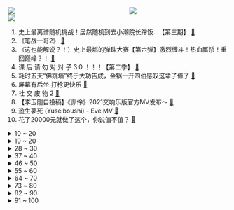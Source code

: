 <div >
	<a style="float:left;width:55%;" href = "https://github.com/anuraghazra/github-readme-stats">
	 <img src = "https://github-readme-stats.vercel.app/api?username=iuuuuuaena&theme=buefy&show_icons=true"/>
	</a>
	<a  style="float:right;width:45%" href = "https://github.com/anuraghazra/github-readme-stats">
	 <img  src="https://github-readme-stats.vercel.app/api/top-langs/?username=anuraghazra&layout=compact"/>
	</a>
	</div>

[![](https://img.shields.io/badge/jxd-@jxdgogogo.xyz-yellowgreen.svg)](https://www.jxdgogogo.xyz)<br>
1. 史上最离谱随机挑战！居然随机到去小潮院长蹭饭...【第三期】 [:link:](//www.bilibili.com/video/BV1q34y1Q7Pu) <br>
2. 《笔战一哥2》 [:link:](//www.bilibili.com/video/BV1mM4y1G7S6) <br>
3. （这也能解说？！）史上最燃的弹珠大赛【第六弹】激烈缠斗！热血厮杀！重回巅峰？！ [:link:](//www.bilibili.com/video/BV1Wv411w7fA) <br>
4. 课 后 请 勿 对 对 子 3.0 ！！！【第二季】 [:link:](//www.bilibili.com/video/BV1jA411F7uQ) <br>
5. 耗时五天“佛跳墙”终于大功告成，金锅一开四伯感叹这辈子值了 [:link:](//www.bilibili.com/video/BV1634y1Q7Wr) <br>
6. 屏幕有后坐 打枪更快乐 [:link:](//www.bilibili.com/video/BV18v411w7X4) <br>
7. 社 交 废 物 2 [:link:](//www.bilibili.com/video/BV1sv411w73P) <br>
8. 【李玉刚自投稿】《赤伶》2021交响乐版官方MV发布～ [:link:](//www.bilibili.com/video/BV17Q4y1y7kt) <br>
9. 遊生夢死 (Yuseiboushi)  - Eve MV [:link:](//www.bilibili.com/video/BV1Th411p7jY) <br>
10. 花了20000元就做了这个，你说值不值？ [:link:](//www.bilibili.com/video/BV1sb4y127z9) <br>
<details>
<summary>10 ~ 20</summary>

11. 告诉男朋友，我全身都是假的…会发生什么？ [:link:](//www.bilibili.com/video/BV13Q4y1r7Z5) <br>
12. 爱，冰冰和机器人 [:link:](//www.bilibili.com/video/BV1kM4y1G7Cq) <br>
13. 兵哥哥：我将用35秒能夺走你的“卧槽”！ [:link:](//www.bilibili.com/video/BV1SU4y1P7A5) <br>
14. 雷神也想要变得可爱！！ [:link:](//www.bilibili.com/video/BV1Th411p72j) <br>
15. 新学期..被熊孩子忽悠穿奥特曼去接他放学.结果居然是整蛊我！ [:link:](//www.bilibili.com/video/BV1FL4y1a7Cn) <br>
16. 代入感极强！日军入侵广州，百姓忍辱偷生！9.3分港产抗日剧《义海豪情》P8 [:link:](//www.bilibili.com/video/BV1gf4y1P7r1) <br>
17. 价格高达四位数，牛排届的天花板，外脆里嫩汁水饱满【凭啥这么贵ep33-莫尔顿】 [:link:](//www.bilibili.com/video/BV13A411F7Lo) <br>
18. C4炸弹之天神审判！【C4快乐阴人流#23】 [:link:](//www.bilibili.com/video/BV1jQ4y1r7vh) <br>
19. “再闯”美国生物实验室！“病毒狂人”竟是预言家？｜溯源美国 [:link:](//www.bilibili.com/video/BV1rq4y1N7zV) <br>
</details>
<details>
<summary>19 ~ 20</summary>

20. 独家秘制蒜蓉酱教程来了，整一盘蒜蓉海鲜大咖，太顶了 [:link:](//www.bilibili.com/video/BV1Cq4y1N7zE) <br>
21. 美国种族屠杀？西部淘金？要素过多的这款游戏值得2005的年度最佳吗？ [:link:](//www.bilibili.com/video/BV1n3411q7U6) <br>
22. 印度人均偷电？我国逆风翻盘！开局丐配，开挂的中国电网有多牛逼？【硬核央企】【牛顿】 [:link:](//www.bilibili.com/video/BV1AU4y1N7WS) <br>
23. 个个身怀绝技！十月新番扫雷推荐！ [:link:](//www.bilibili.com/video/BV1cf4y1n7bw) <br>
24. 好丽友你尽管双标，爷自己做！ [:link:](//www.bilibili.com/video/BV1eq4y1N7is) <br>
25. 【STN快报第六季1】今年最大游戏厂商竟然漫威！？ [:link:](//www.bilibili.com/video/BV1sP4y1Y7aN) <br>
26. 真，真熊猫人？ [:link:](//www.bilibili.com/video/BV1B34y1Q7f7) <br>
27. 洗几百个锅、切五百斤土豆、掉进粪坑，卧底记者有多惨？ [:link:](//www.bilibili.com/video/BV1U34y1Q7nz) <br>
28. 这人放到现在也是个百大up主 [:link:](//www.bilibili.com/video/BV12L4y1h74E) <br>
</details>
<details>
<summary>28 ~ 30</summary>

29. 我创造了一键三连的世界！ [:link:](//www.bilibili.com/video/BV1GA411F7NX) <br>
30. 在游戏中比拼运动项目！ [:link:](//www.bilibili.com/video/BV1Ag41157Cn) <br>
31. 好怪….再看一遍！【魔性剪辑#05】 [:link:](//www.bilibili.com/video/BV1pL411t7Qn) <br>
32. 重生之南辰王妃 | 任嘉伦 白鹿 [:link:](//www.bilibili.com/video/BV1JP4y1Y7qs) <br>
33. 上海第一网红自助餐一绪寿喜烧，人均200+的日料火锅，以假乱真、食材回收 [:link:](//www.bilibili.com/video/BV1Rg411F7FX) <br>
34. 卧槽！这是什么神仙身材，腰臀比绝了！ ||蛇系美女Larissa Marchiori！！ [:link:](//www.bilibili.com/video/BV1pP4y1Y7LM) <br>
35. 【“合唱国家队”疯狂整活，超燃《黑猫警长》致敬童年】射雕、吸猫、口技、说唱、小品……要素过多，请刷屏 [:link:](//www.bilibili.com/video/BV1Fg41157Pi) <br>
36. 准备倒霉吧 [:link:](//www.bilibili.com/video/BV13f4y1P713) <br>
37. 【这谁？！😨】⚠️这 不 是 我 认 识 的 嘉 然⚠️【SOLOxDUMB DUMB mix版】 [:link:](//www.bilibili.com/video/BV1mU4y1P7y6) <br>
</details>
<details>
<summary>37 ~ 40</summary>

38. 华为鸿蒙系统一镜到底主题 原神·雷电将军《无想一刀》 [:link:](//www.bilibili.com/video/BV1Gv411w7h3) <br>
39. 【教程】如何半小时制作一首《踏山河》这样的低质量网络神曲 [:link:](//www.bilibili.com/video/BV1Xq4y1N7Bk) <br>
40. 救了上千只猫的我，居然被一只高楼蓝白调戏了！ [:link:](//www.bilibili.com/video/BV1oU4y1P7Ex) <br>
41. 为什么很多人看好外国人而否认我们自己人呢？ [:link:](//www.bilibili.com/video/BV1B64y1h7bZ) <br>
42. 20岁，不要去西藏！！！ [:link:](//www.bilibili.com/video/BV1KU4y1N7dC) <br>
43. 当你可以在MC里控制他人，使其「暴露本性」！? [:link:](//www.bilibili.com/video/BV1LQ4y1r7bk) <br>
44. 记录下给自己剪的头发 [:link:](//www.bilibili.com/video/BV1tP4y1Y7az) <br>
45. 实 用 防 身 术 3.0 🔪 [:link:](//www.bilibili.com/video/BV1wf4y1P7RG) <br>
46. 《社 交 天 花 板》 [:link:](//www.bilibili.com/video/BV1r34y1Q7EF) <br>
</details>
<details>
<summary>46 ~ 50</summary>

47. “再 给 我 两 分 钟” [:link:](//www.bilibili.com/video/BV1uf4y1P7aN) <br>
48. 〖手工耿〗车载上瘾刑具 [:link:](//www.bilibili.com/video/BV1964y1h7rj) <br>
49. 【原神】见证历史！提瓦特首位60级玩家 [:link:](//www.bilibili.com/video/BV1Bq4y1N7ko) <br>
50. “看我视频的孩子，长大后，他们是不是会比我们这一代更好呢？”【破圈相对论Ep02】 [:link:](//www.bilibili.com/video/BV1rQ4y1y7x1) <br>
51. 我的世界，但是你被「困在主世界」！！ [:link:](//www.bilibili.com/video/BV15f4y1P72m) <br>
52. “你这样子对得起消费者？”成都市市场监管局突查外卖排行榜门店 [:link:](//www.bilibili.com/video/BV1Z64y1h7hn) <br>
53. 为了小羊不受狗狗的欺负。给小羊做了一对不锈钢畸角 [:link:](//www.bilibili.com/video/BV1U44y1t7iB) <br>
54. 【毕导】如何冲出没有奶豆豆的完美牛奶？冲完后，我悟透了…… [:link:](//www.bilibili.com/video/BV1RL4y1h7mz) <br>
55. 英雄联盟十周年，也是我做视频的十周年 [:link:](//www.bilibili.com/video/BV12M4y1G7xu) <br>
</details>
<details>
<summary>55 ~ 60</summary>

56. 【时代少年团】《朱雀》MV 舞蹈版 [:link:](//www.bilibili.com/video/BV1K44y1h7GA) <br>
57. 有用又有趣的网站 了解一下? [:link:](//www.bilibili.com/video/BV1VQ4y1y7Hb) <br>
58. 那些绝美的中国传统文化Apps [:link:](//www.bilibili.com/video/BV1NL4y1a7Zt) <br>
59. 我 晒 干 了 酱 油 [:link:](//www.bilibili.com/video/BV1KQ4y1r7EE) <br>
60. 93岁乡村教师英文发音堪比播音腔 [:link:](//www.bilibili.com/video/BV1k3411q7ig) <br>
61. 帅小伙弄来一台商用煎饼果子机，自制煎饼果子，这味道可以开店了！ [:link:](//www.bilibili.com/video/BV1Fq4y1f7PZ) <br>
62. 普通人五官不变，微调2个小细节，告别土气变精致！ [:link:](//www.bilibili.com/video/BV1t3411q7po) <br>
63. 【布料/4k全屏】105千伏白色雷电降临 [:link:](//www.bilibili.com/video/BV1pf4y1P7Va) <br>
64. 《 抄 💰 点 播 》 [:link:](//www.bilibili.com/video/BV1Bv411w7xA) <br>
</details>
<details>
<summary>64 ~ 70</summary>

65. 【童年测试】只听广告台词你能知道是什么广告吗？（第二期） [:link:](//www.bilibili.com/video/BV1n34y1Q7Pc) <br>
66. 秀恩爱的离我远一点啊啊啊啊！ [:link:](//www.bilibili.com/video/BV1bq4y1N7Ei) <br>
67. 抗癌博主阿健已去世，感谢大家对他的鼓励和帮助 [:link:](//www.bilibili.com/video/BV1uf4y1n7sV) <br>
68. 「全新三国」关公月下斩貂蝉 [:link:](//www.bilibili.com/video/BV1z64y1h74z) <br>
69. 大力《你幸福就好》周杰伦25秒前奏新歌续写 [:link:](//www.bilibili.com/video/BV1ZQ4y167Bf) <br>
70. 爷累了 重开！ [:link:](//www.bilibili.com/video/BV1Yq4y1N7ir) <br>
71. 把粉丝写的小说拍成视频3.0 [:link:](//www.bilibili.com/video/BV1Gb4y127u9) <br>
72. 《青莲兰陵》意识固然重要，但操作才是反杀的手段！！！ [:link:](//www.bilibili.com/video/BV12v411w7Hz) <br>
73. 中演协将与B站 微博等平台对严重违规账号实施联合惩戒 [:link:](//www.bilibili.com/video/BV12L4y1h7Zm) <br>
</details>
<details>
<summary>73 ~ 80</summary>

74. 【散人】国风绝美解谜《山海旅人》 穿梭时空拯救苍生（更新至P4 玉佩） [:link:](//www.bilibili.com/video/BV1Y3411q7BU) <br>
75. 真实存在的场景 [:link:](//www.bilibili.com/video/BV1NP4y1Y7zJ) <br>
76. 【医学博士】如何治疗鼻炎？I 让鼻炎患者，重获新生的方法 [:link:](//www.bilibili.com/video/BV1iM4y1G7MM) <br>
77. 一次开箱十款军粮罐头，满满全是肉太实在，是食肉爱好者的天堂 [:link:](//www.bilibili.com/video/BV1wg411c7HD) <br>
78. 说 唱 正 规 军 [:link:](//www.bilibili.com/video/BV1Eq4y1N7Fp) <br>
79. 信不信我能把你当兵线清了 [:link:](//www.bilibili.com/video/BV1Ng41157d5) <br>
80. 痛失网名，我的秘密被发现了 [:link:](//www.bilibili.com/video/BV1Dh411H7kV) <br>
81. 中国整治娱乐圈乱象后，韩国人竟然怒了…… [:link:](//www.bilibili.com/video/BV11v411w7qa) <br>
82. 禁  止  套  娃 ！！！ [:link:](//www.bilibili.com/video/BV15L411x72c) <br>
</details>
<details>
<summary>82 ~ 90</summary>

83. 九种语言版《Despacito》！九种方式演示舌头没了！ [:link:](//www.bilibili.com/video/BV1z3411q7CA) <br>
84. 警察执行任务，发现村民家里有个大米缸，一掏全家死刑 [:link:](//www.bilibili.com/video/BV1QM4y1G7oG) <br>
85. 20秒让鼻子通气 [:link:](//www.bilibili.com/video/BV1wU4y1N7Qo) <br>
86. 中国中产阶级排队1小时买一只美式烤鸡的背后…… [:link:](//www.bilibili.com/video/BV1h64y1h7nG) <br>
87. 我给保洁阿姨一台相机，让她拍了人生中第一个VLOG [:link:](//www.bilibili.com/video/BV1Xq4y1Z773) <br>
88. 社交超牛逼症！ [:link:](//www.bilibili.com/video/BV1EL4y1a76G) <br>
89. 成都“最破”老火锅，无敌千层肚当面吃，23元一盘吃到停不下来，续盘续到老板笑眯完 [:link:](//www.bilibili.com/video/BV1Lv411w78V) <br>
90. 《 哎 呦 不 错 哦 》 [:link:](//www.bilibili.com/video/BV11g411V7jk) <br>
91. 再穿一次看看好了！（无营养 慎点 [:link:](//www.bilibili.com/video/BV1Dq4y1Z7Zg) <br>
</details>
<details>
<summary>91 ~ 100</summary>

92. 第3期（上）有谱村召集人公开课开课【我的音乐你听吗】 [:link:](//www.bilibili.com/video/BV1zM4y1G7oV) <br>
93. 911 二十周年，美国变了吗？中国呢？ [:link:](//www.bilibili.com/video/BV1jv411w7H9) <br>
94. BLACKPINK LISA Solo出道曲LALISA首舞台公开 [:link:](//www.bilibili.com/video/BV1B34y1Q7CB) <br>
95. 美国原版山姆会员超市干饭！这价钱和味道，和国内差距就亿点点吧？ [:link:](//www.bilibili.com/video/BV1Uq4y1N7ti) <br>
96. 三米长的大丝瓜我又血亏了！做了个丝瓜布！ [:link:](//www.bilibili.com/video/BV1Nh411p7ek) <br>
97. 【战双帕弥什】丽芙印象曲丨《她的梦》 [:link:](//www.bilibili.com/video/BV1k64y1a7Gx) <br>
98. 梦中女孩幻想破灭？！【重生05】 [:link:](//www.bilibili.com/video/BV1rU4y1P7kc) <br>
99. “卧槽！他太敢说了！” [:link:](//www.bilibili.com/video/BV1wf4y1n7Ci) <br>
100. 【1900】二十年来英雄血，三军会师定中原《大转折》精讲03 勿忘大别山 [:link:](//www.bilibili.com/video/BV1iL411t7Dr) <br>
</details>
